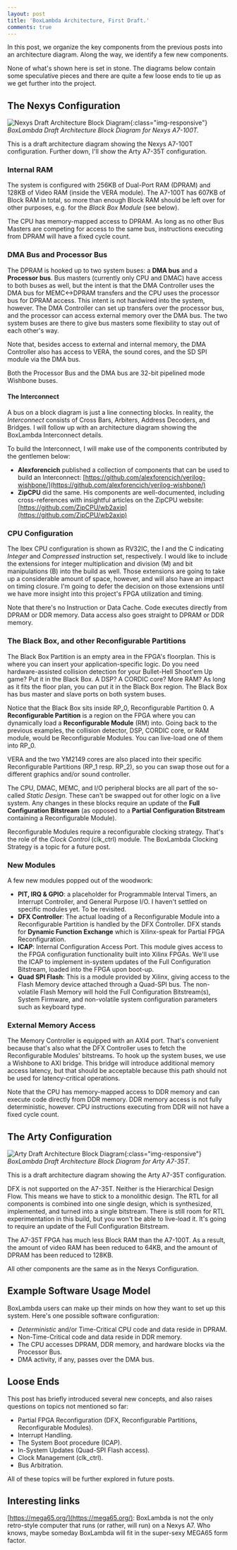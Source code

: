```yaml
---
layout: post
title: 'BoxLambda Architecture, First Draft.'
comments: true
---
```


In this post, we organize the key components from the previous posts into an architecture diagram. Along the way, we identify a few new components.

None of what's shown here is set in stone. The diagrams below contain some speculative pieces and there are quite a few loose ends to tie up as we get further into the project.

## The Nexys Configuration

![Nexys Draft Architecture Block Diagram](assets/Nexys_Arch_Diagram_Draft_Post.jpg){:class="img-responsive"}
*BoxLambda Draft Architecture Block Diagram for Nexys A7-100T.*

This is a draft architecture diagram showing the Nexys A7-100T configuration. Further down, I'll show the Arty A7-35T configuration.

### Internal RAM

The system is configured with 256KB of Dual-Port RAM (DPRAM) and 128KB of Video RAM (inside the VERA module). The A7-100T has 607KB of Block RAM in total, so more than enough Block RAM should be left over for other purposes, e.g. for the *Black Box Module* (see below).

The CPU has memory-mapped access to DPRAM. As long as no other Bus Masters are competing for access to the same bus, instructions executing from DPRAM will have a fixed cycle count.

### DMA Bus and Processor Bus

The DPRAM is hooked up to two system buses: a **DMA bus** and a **Processor bus**. Bus masters (currently only CPU and DMAC) have access to both buses as well, but the intent is that the DMA Controller uses the DMA bus for MEMC<->DPRAM transfers and the CPU uses the processor bus for DPRAM access. This intent is not hardwired into the system, however. The DMA Controller can set up transfers over the processor bus, and the processor can access external memory over the DMA bus. The two system buses are there to give bus masters some flexibility to stay out of each other's way.

Note that, besides access to external and internal memory, the DMA Controller also has access to VERA, the sound cores, and the SD SPI module via the DMA bus.

Both the Processor Bus and the DMA bus are 32-bit pipelined mode Wishbone buses.

#### The Interconnect

A bus on a block diagram is just a line connecting blocks. In reality, the *Interconnect* consists of Cross Bars, Arbiters, Address Decoders, and Bridges. I will follow up with an architecture diagram showing the BoxLambda Interconnect details. 

To build the Interconnect, I will make use of the components contributed by the gentlemen below:

- **Alexforencich** published a collection of components that can be used to build an Interconnect: [https://github.com/alexforencich/verilog-wishbone/](https://github.com/alexforencich/verilog-wishbone/)
- **ZipCPU** did the same. His components are well-documented, including cross-references with insightful articles on the ZipCPU website: [https://github.com/ZipCPU/wb2axip](https://github.com/ZipCPU/wb2axip)

### CPU Configuration

The Ibex CPU configuration is shown as RV32IC, the I and the C indicating *Integer* and *Compressed* instruction set, respectively. I would like to include the extensions for integer multiplication and division (M) and bit manipulations (B) into the build as well. Those extensions are going to take up a considerable amount of space, however, and will also have an impact on timing closure. I'm going to defer the decision on those extensions until we have more insight into this project's FPGA utilization and timing.

Note that there's no Instruction or Data Cache. Code executes directly from DPRAM or DDR memory. Data access also goes straight to DPRAM or DDR memory.

### The Black Box, and other Reconfigurable Partitions

The Black Box Partition is an empty area in the FPGA's floorplan. This is where you can insert your application-specific logic. Do you need hardware-assisted collision detection for your Bullet-Hell Shoot'em Up game? Put it in the Black Box. A DSP? A CORDIC core? More RAM? As long as it fits the floor plan, you can put it in the Black Box region. The Black Box has bus master and slave ports on both system buses.

Notice that the Black Box sits inside RP\_0, Reconfigurable Partition 0. A **Reconfigurable Partition** is a region on the FPGA where you can dynamically load a **Reconfigurable Module** (RM) into. Going back to the previous examples, the collision detector, DSP, CORDIC core, or RAM module, would be Reconfigurable Modules. You can live-load one of them into RP\_0. 

VERA and the two YM2149 cores are also placed into their specific Reconfigurable Partitions (RP\_1 resp. RP\_2), so you can swap those out for a different graphics and/or sound controller.

The CPU, DMAC, MEMC, and I/O peripheral blocks are all part of the so-called *Static Design*. These can't be swapped out for other logic on a live system. Any changes in these blocks require an update of the **Full Configuration Bitstream** (as opposed to a **Partial Configuration Bitstream** containing a Reconfigurable Module).

Reconfigurable Modules require a reconfigurable clocking strategy. That's the role of the *Clock Control* (clk_ctrl) module. The BoxLambda Clocking Strategy is a topic for a future post.

### New Modules

A few new modules popped out of the woodwork:

- **PIT, IRQ & GPIO**: a placeholder for Programmable Interval Timers, an Interrupt Controller, and General Purpose I/O. I haven't settled on specific modules yet. To be revisited.
- **DFX Controller**: The actual loading of a Reconfigurable Module into a Reconfigurable Partition is handled by the DFX Controller. DFX stands for **Dynamic Function Exchange** which is Xilinx-speak for Partial FPGA Reconfiguration.
- **ICAP**: Internal Configuration Access Port. This module gives access to the FPGA configuration functionality built into Xilinx FPGAs. We'll use the ICAP to implement in-system updates of the Full Configuration Bitstream, loaded into the FPGA upon boot-up.
- **Quad SPI Flash**: This is a module provided by Xilinx, giving access to the Flash Memory device attached through a Quad-SPI bus. The non-volatile Flash Memory will hold the Full Configuration Bitstream(s), System Firmware, and non-volatile system configuration parameters such as keyboard type.

### External Memory Access

The Memory Controller is equipped with an AXI4 port. That's convenient because that's also what the DFX Controller uses to fetch the Reconfigurable Modules' bitstreams. 
To hook up the system buses, we use a Wishbone to AXI bridge. This bridge will introduce additional memory access latency, but that should be acceptable because this path should not be used for latency-critical operations.

Note that the CPU has memory-mapped access to DDR memory and can execute code directly from DDR memory. DDR memory access is not fully deterministic, however. CPU instructions executing from DDR will not have a fixed cycle count.

## The Arty Configuration

![Arty Draft Architecture Block Diagram](assets/Arty_Arch_Diagram_Draft_Post.jpg){:class="img-responsive"}
*BoxLambda Draft Architecture Block Diagram for Arty A7-35T.*

This is a draft architecture diagram showing the Arty A7-35T configuration.

DFX is not supported on the A7-35T. Neither is the Hierarchical Design Flow. This means we have to stick to a monolithic design. The RTL for all components is combined into one single design, which is synthesized, implemented, and turned into a single bitstream. There is still room for RTL experimentation in this build, but you won't be able to live-load it. It's going to require an update of the Full Configuration Bitstream.

The A7-35T FPGA has much less Block RAM than the A7-100T. As a result, the amount of video RAM has been reduced to 64KB, and the amount of DPRAM has been reduced to 128KB. 

All other components are the same as in the Nexys Configuration.

## Example Software Usage Model

BoxLambda users can make up their minds on how they want to set up this system. Here's one possible software configuration:

- *Deterministic* and/or Time-Critical CPU code and data reside in DPRAM.
- Non-Time-Critical code and data reside in DDR memory.
- The CPU accesses DPRAM, DDR memory, and hardware blocks via the Processor Bus.
- DMA activity, if any, passes over the DMA bus.

## Loose Ends

This post has briefly introduced several new concepts, and also raises questions on topics not mentioned so far:

- Partial FPGA Reconfiguration (DFX, Reconfigurable Partitions, Reconfigurable Modules).
- Interrupt Handling.
- The System Boot procedure (ICAP).
- In-System Updates (Quad-SPI Flash access).
- Clock Management (clk_ctrl).
- Bus Arbitration.

All of these topics will be further explored in future posts.

Interesting links
-----------------

[https://mega65.org/](https://mega65.org/): BoxLambda is not the only retro-style computer that runs (or rather, will run) on a Nexys A7. Who knows, maybe someday BoxLambda will fit in the super-sexy MEGA65 form factor.
